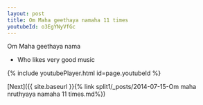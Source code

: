 ```yaml
---
layout: post
title: Om Maha geethaya namaha 11 times
youtubeId: o3EgYNyVfGc
---
```

 
 
Om Maha geethaya nama 
 
 -  Who likes very good music 
 
  
 
  
 
 
 
 
 
 


{% include youtubePlayer.html id=page.youtubeId %}
 
[Next]({{ site.baseurl }}{% link  split1/_posts/2014-07-15-Om maha nruthyaya namaha 11 times.md%})
 
